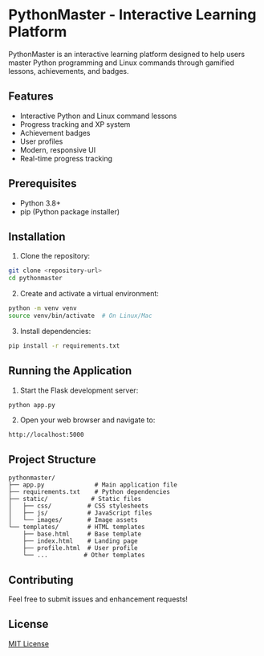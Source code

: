 # PythonMaster - Interactive Learning Platform

PythonMaster is an interactive learning platform designed to help users master Python programming and Linux commands through gamified lessons, achievements, and badges.

## Features

- Interactive Python and Linux command lessons
- Progress tracking and XP system
- Achievement badges
- User profiles
- Modern, responsive UI
- Real-time progress tracking

## Prerequisites

- Python 3.8+
- pip (Python package installer)

## Installation

1. Clone the repository:
```bash
git clone <repository-url>
cd pythonmaster
```

2. Create and activate a virtual environment:
```bash
python -m venv venv
source venv/bin/activate  # On Linux/Mac
```

3. Install dependencies:
```bash
pip install -r requirements.txt
```

## Running the Application

1. Start the Flask development server:
```bash
python app.py
```

2. Open your web browser and navigate to:
```
http://localhost:5000
```

## Project Structure

```
pythonmaster/
├── app.py              # Main application file
├── requirements.txt    # Python dependencies
├── static/            # Static files
│   ├── css/          # CSS stylesheets
│   ├── js/           # JavaScript files
│   └── images/       # Image assets
└── templates/        # HTML templates
    ├── base.html     # Base template
    ├── index.html    # Landing page
    ├── profile.html  # User profile
    └── ...          # Other templates
```

## Contributing

Feel free to submit issues and enhancement requests!

## License

[MIT License](LICENSE)
